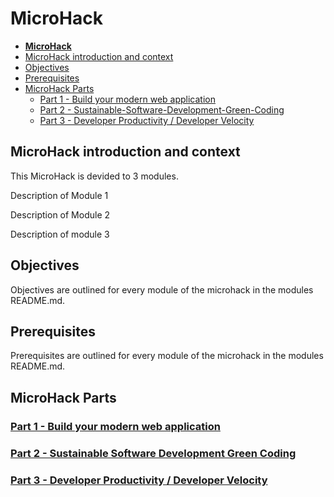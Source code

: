 # **MicroHack**

- [**MicroHack**](#cloudastro-microhack)
- [MicroHack introduction and context](#microhack-introduction-and-context)
- [Objectives](#objectives)
- [Prerequisites](#prerequisites)
- [MicroHack Parts](#microhack-parts)
  - [Part 1 - Build your modern web application](./01-build-your-modern-web-application/)
  - [Part 2 - Sustainable-Software-Development-Green-Coding](./02-sustainable-software-sevelopment-green-coding/)
  - [Part 3 - Developer Productivity / Developer Velocity](./03-developer-productivity-developer-velocity/)


## MicroHack introduction and context

This MicroHack is devided to 3 modules.

Description of Module 1

Description of Module 2

Description of module 3

## Objectives

Objectives are outlined for every module of the microhack in the modules README.md.

## Prerequisites

Prerequisites are outlined for every module of the microhack in the modules README.md.

## MicroHack Parts

### [Part 1 - Build your modern web application](./01-build-your-modern-web-application/README.md)

### [Part 2 - Sustainable Software Development Green Coding](./02-sustainable-software-sevelopment-green-coding/README.md)

### [Part 3 - Developer Productivity / Developer Velocity ](./03-developer-productivity-developer-velocity/README.md)
